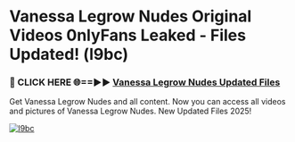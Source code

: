 # Vanessa Legrow Nudes Original Videos 0nlyFans Leaked - Files Updated! (l9bc)

<h3>🔴 CLICK HERE 🌐==►► <a href="https://tinyurl.com/yrmya6cz" rel="nofollow">Vanessa Legrow Nudes Updated Files</a></h3>

Get Vanessa Legrow Nudes and all content. Now you can access all videos and pictures of Vanessa Legrow Nudes. New Updated Files 2025!

[![l9bc](https://i.imgur.com/FMdXYCs.gif)](https://tinyurl.com/yrmya6cz)

